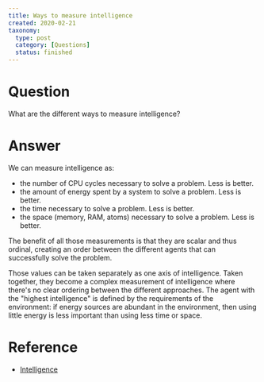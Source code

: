 ```yaml
---
title: Ways to measure intelligence
created: 2020-02-21
taxonomy:
  type: post
  category: [Questions]
  status: finished
---
```


# Question
What are the different ways to measure intelligence?

# Answer
We can measure intelligence as:
* the number of CPU cycles necessary to solve a problem. Less is better.
* the amount of energy spent by a system to solve a problem. Less is better.
* the time necessary to solve a problem. Less is better.
* the space (memory, RAM, atoms) necessary to solve a problem. Less is better.

The benefit of all those measurements is that they are scalar and thus ordinal, creating an order between the different agents that can successfully solve the problem.

Those values can be taken separately as one axis of intelligence. Taken together, they become a complex measurement of intelligence where there's no clear ordering between the different approaches. The agent with the "highest intelligence" is defined by the requirements of the environment: if energy sources are abundant in the environment, then using little energy is less important than using less time or space.

# Reference
* [Intelligence](../../../../agi/intelligence/article.md)
